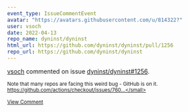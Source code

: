 ```yaml
---
event_type: IssueCommentEvent
avatar: "https://avatars.githubusercontent.com/u/814322?"
user: vsoch
date: 2022-04-13
repo_name: dyninst/dyninst
html_url: https://github.com/dyninst/dyninst/pull/1256
repo_url: https://github.com/dyninst/dyninst
---
```


<a href='https://github.com/vsoch' target='_blank'>vsoch</a> commented on issue <a href='https://github.com/dyninst/dyninst/pull/1256' target='_blank'>dyninst/dyninst#1256</a>.

<small>Note that many repos are facing this weird bug - GitHub is on it. https://github.com/actions/checkout/issues/760...</small>

<a href='https://github.com/dyninst/dyninst/pull/1256' target='_blank'>View Comment</a>